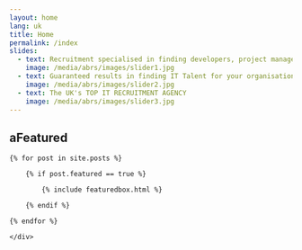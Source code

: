 ```yaml
---
layout: home
lang: uk
title: Home
permalink: /index
slides:
  - text: Recruitment specialised in finding developers, project managers &amp; other skilled IT professionals
    image: /media/abrs/images/slider1.jpg
  - text: Guaranteed results in finding IT Talent for your organisation
    image: /media/abrs/images/slider2.jpg
  - text: The UK's TOP IT RECRUITMENT AGENCY
    image: /media/abrs/images/slider3.jpg
---
```


<div class="container">
<!-- Featured
================================================== -->
<section class="featured-posts">
    <div class="section-title">
        <h2><span>aFeatured</span></h2>
    </div>
    <div class="row">
        
    {% for post in site.posts %}

        {% if post.featured == true %}

            {% include featuredbox.html %}

        {% endif %}

    {% endfor %}
        
    </div>
</section>
</div>